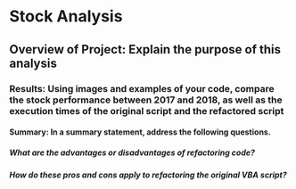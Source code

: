 # **Stock Analysis**  

## **Overview of Project: Explain the purpose of this analysis**  

### **Results:**  Using images and examples of your code, compare the stock performance between 2017 and 2018, as well as the execution times of the original script and the refactored script 

#### **Summary:**   In a summary statement, address the following questions.
##### What are the advantages or disadvantages of refactoring code?
##### How do these pros and cons apply to refactoring the original VBA script?
